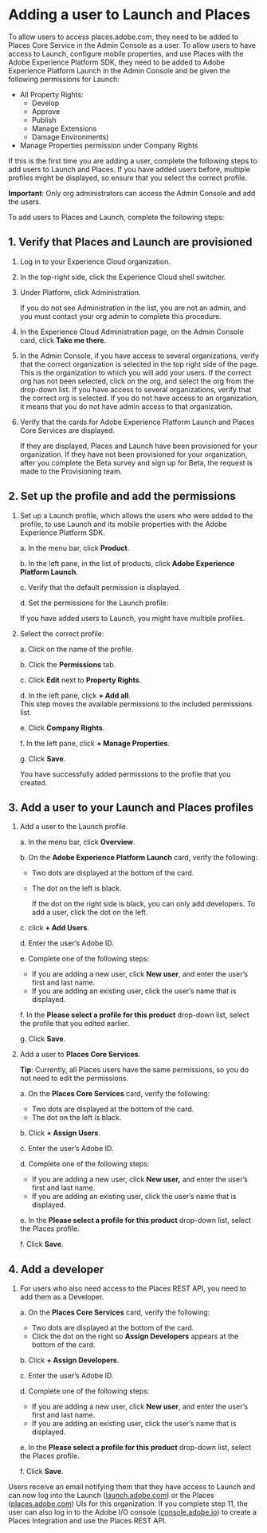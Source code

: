 # Adding a user to Launch and Places

To allow users to access places.adobe.com, they need to be added to Places Core Service in the Admin Console as a user. To allow users to have access to Launch, configure mobile properties, and use Places with the Adobe Experience Platform SDK, they need to be added to Adobe Experience Platform Launch in the Admin Console and be given the following permissions for Launch:

* All Property Rights:
  * Develop
  * Approve
  * Publish
  * Manage Extensions
  * Damage Environments\)
* Manage Properties permission under Company Rights 

If this is the first time you are adding a user, complete the following steps to add users to Launch and Places. If you have added users before, multiple profiles might be displayed, so ensure that you select the correct profile.

**Important**: Only org administrators can access the Admin Console and add the users.

To add users to Places and Launch, complete the following steps:

## 1. Verify that Places and Launch are provisioned 

1. Log in to your Experience Cloud organization.
2. In the top-right side, click the Experience Cloud shell switcher.
3. Under Platform, click Administration.

   If you do not see Administration in the list, you are not an admin, and you must contact your org admin to complete this procedure.

4. In the Experience Cloud Administration page, on the Admin Console card, click **Take me there**.
5. In the Admin Console, if you have access to several organizations, verify that the correct organization is selected in the top right side of the page. This is the organization to which you will add your users. If the correct org has not been selected, click on the org, and select the org from the drop-down list. If you have access to several organizations, verify that the correct org is selected. If you do not have access to an organization, it means that you do not have admin access to that organization.
6. Verify that the cards for Adobe Experience Platform Launch and Places Core Services are displayed.

   If they are displayed, Places and Launch have been provisioned for your organization. If they have not been provisioned for your organization, after you complete the Beta survey and sign up for Beta, the request is made to the Provisioning team.

## 2. Set up the profile and add the permissions

1. Set up a Launch profile, which allows the users who were added to the profile, to use Launch and its mobile properties with the Adobe Experience Platform SDK.

   a. In the menu bar, click **Product**.

   b. In the left pane, in the list of products, click **Adobe Experience Platform Launch**.

   c. Verify that the default permission is displayed.

   d. Set the permissions for the Launch profile:

   If you have added users to Launch, you might have multiple profiles.

2. Select the correct profile:

   a. Click on the name of the profile.

   b. Click the **Permissions** tab.

   c. Click **Edit** next to **Property Rights**.

   d. In the left pane, click **+ Add all**.   
   This step moves the available permissions to the included permissions list.

   e. Click **Company Rights**.

   f. In the left pane, click **+ Manage Properties**.

   g. Click **Save**.

   You have successfully added permissions to the profile that you created.

## 3. Add a user to your Launch and Places profiles

1. Add a user to the Launch profile.

   a. In the menu bar, click **Overview**.

   b. On the **Adobe Experience Platform Launch** card, verify the following:

   * Two dots are displayed at the bottom of the card.
   * The dot on the left is black.

     If the dot on the right side is black, you can only add developers. To add a user, click the dot on the left.

   c. click **+ Add Users**.

   d. Enter the user’s Adobe ID.

   e. Complete one of the following steps:

   * If you are adding a new user, click **New user**, and enter the user’s first and last name.
   * If you are adding an existing user, click the user’s name that is displayed.

   f. In the **Please select a profile for this product** drop-down list, select the profile that you edited earlier.

   g. Click **Save**.

2. Add a user to **Places Core Services**.

   **Tip**: Currently, all Places users have the same permissions, so you do not need to edit the permissions.

   a. On the **Places Core Services** card, verify the following:

   * Two dots are displayed at the bottom of the card.
   * The dot on the left is black.

   b. Click **+ Assign Users**.

   c. Enter the user’s Adobe ID.

   d. Complete one of the following steps:

   * If you are adding a new user, click **New user,** and enter the user’s first and last name.
   * If you are adding an existing user, click the user’s name that is displayed.

   e. In the **Please select a profile for this product** drop-down list, select the Places profile.

   f. Click **Save**.

## 4. Add a developer

1. For users who also need access to the Places REST API, you need to add them as a Developer.

   a. On the **Places Core Services** card, verify the following:

   * Two dots are displayed at the bottom of the card.
   * Click the dot on the right so **Assign Developers** appears at the bottom of the card.

   b. Click **+ Assign Developers**.

   c. Enter the user’s Adobe ID.

   d. Complete one of the following steps:

   * If you are adding a new user, click **New user**, and enter the user’s first and last name.
   * If you are adding an existing user, click the user’s name that is displayed.

   e. In the **Please select a profile for this product** drop-down list, select the Places profile.

   f. Click **Save**.

Users receive an email notifying them that they have access to Launch and can now log into the Launch \([launch.adobe.com](https://launch.adobe.com)\) or the Places \([places.adobe.com](https://places.adobe.com)\) UIs for this organization. If you complete step 11, the user can also log in to the Adobe I/O console \([console.adobe.io](https://console.adobe.io)\) to create a Places Integration and use the Places REST API.

